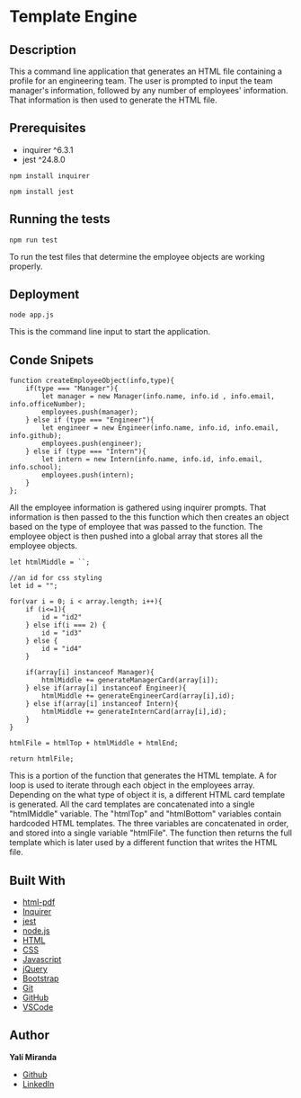# Template Engine

## Description

This a command line application that generates an HTML file containing a profile for an engineering team. The user is prompted to input the team manager's information, followed by any number of employees' information. That information is then used to generate the HTML file.

## Prerequisites

- inquirer ^6.3.1
- jest ^24.8.0

```
npm install inquirer
```
```
npm install jest
```


## Running the tests

```
npm run test
```
To run the test files that determine the employee objects are working properly.

## Deployment
```
node app.js
```
This is the command line input to start the application.

## Conde Snipets
```
function createEmployeeObject(info,type){
    if(type === "Manager"){
        let manager = new Manager(info.name, info.id , info.email, info.officeNumber);
        employees.push(manager);
    } else if (type === "Engineer"){
        let engineer = new Engineer(info.name, info.id, info.email, info.github);
        employees.push(engineer);
    } else if (type === "Intern"){
        let intern = new Intern(info.name, info.id, info.email, info.school);
        employees.push(intern);
    }
};
```
All the employee information is gathered using inquirer prompts. That information is then passed to the this function which then creates an object based on the type of employee that was passed to the function. The employee object is then pushed into a global array that stores all the employee objects.

```
let htmlMiddle = ``;

//an id for css styling
let id = "";

for(var i = 0; i < array.length; i++){
    if (i<=1){
        id = "id2"
    } else if(i === 2) {
        id = "id3"
    } else {
        id = "id4"
    }

    if(array[i] instanceof Manager){
        htmlMiddle += generateManagerCard(array[i]); 
    } else if(array[i] instanceof Engineer){
        htmlMiddle += generateEngineerCard(array[i],id);
    } else if(array[i] instanceof Intern){
        htmlMiddle += generateInternCard(array[i],id);
    }
}

htmlFile = htmlTop + htmlMiddle + htmlEnd;

return htmlFile;
```
This is a portion of the function that generates the HTML template. A for loop is used to iterate through each object in the employees array. Depending on the what type of object it is, a different HTML card template is generated. All the card templates are concatenated into a single "htmlMiddle" variable. The "htmlTop" and "htmlBottom" variables contain hardcoded HTML templates. The three variables are concatenated in order, and stored into a single variable "htmlFile". The function then returns the full template which is later used by a different function that writes the HTML file.

## Built With

* [html-pdf](https://www.npmjs.com/package/html-pdf)
* [Inquirer](https://www.npmjs.com/package/inquirer)
* [jest](https://www.npmjs.com/package/jest)
* [node.js](https://nodejs.org/en/)
* [HTML](https://developer.mozilla.org/en-US/docs/Web/HTML)
* [CSS](https://developer.mozilla.org/en-US/docs/Web/CSS)
* [Javascript](https://developer.mozilla.org/en-US/docs/Web/JavaScript)
* [jQuery](https://jquery.com/)
* [Bootstrap](https://getbootstrap.com/)
* [Git](https://git-scm.com/)
* [GitHub](https://github.com/)
* [VSCode](https://code.visualstudio.com/)


## Author

**Yalí Miranda**

* [Github](https://github.com/yjmiranda)
* [LinkedIn](https://www.linkedin.com/in/yal%C3%AD-miranda-8b4b94199/)